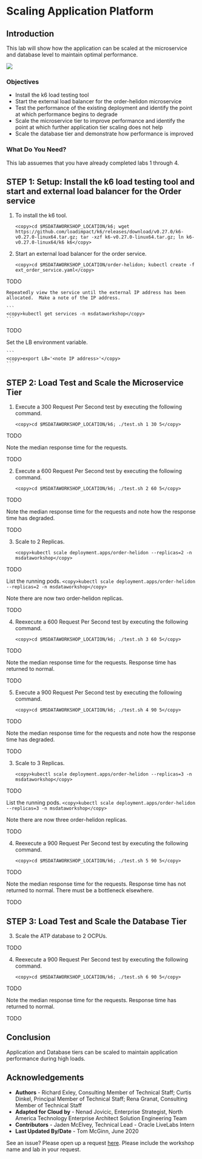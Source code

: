 # Scaling Application Platform
## Introduction

This lab will show how the application can be scaled at the microservice and database level to maintain optimal performance.

![](images/veggie-dash-app-arch.png " ")

### Objectives
-   Install the k6 load testing tool
-   Start the external load balancer for the order-helidon microservice
-   Test the performance of the existing deployment and identify the point at which performance begins to degrade
-   Scale the microservice tier to improve performance and identify the point at which further application tier scaling does not help
-   Scale the database tier and demonstrate how performance is improved

### What Do You Need?

This lab assuemes that you have already completed labs 1 through 4.

## **STEP 1**: Setup: Install the k6 load testing tool and start and external load balancer for the Order service

1. To install the k6 tool.

    ```
    <copy>cd $MSDATAWORKSHOP_LOCATION/k6; wget https://github.com/loadimpact/k6/releases/download/v0.27.0/k6-v0.27.0-linux64.tar.gz; tar -xzf k6-v0.27.0-linux64.tar.gz; ln k6-v0.27.0-linux64/k6 k6</copy>
    ```

2. Start an external load balancer for the order service.

    ```
    <copy>cd $MSDATAWORKSHOP_LOCATION/order-helidon; kubectl create -f ext_order_service.yaml</copy>
    ```
TODO

    Repeatedly view the service until the external IP address has been allocated.  Make a note of the IP address.

    ```
    <copy>kubectl get services -n msdataworkshop</copy>
    ```

TODO

   Set the LB environment variable.

    ```
    <copy>export LB='<note IP address>'</copy>
    ```

## **STEP 2**: Load Test and Scale the Microservice Tier

1. Execute a 300 Request Per Second test by executing the following command.
    ```
    <copy>cd $MSDATAWORKSHOP_LOCATION/k6; ./test.sh 1 30 5</copy>
    ```

TODO

   Note the median response time for the requests.

TODO

2. Execute a 600 Request Per Second test by executing the following command.
    ```
    <copy>cd $MSDATAWORKSHOP_LOCATION/k6; ./test.sh 2 60 5</copy>
    ```

TODO

   Note the median response time for the requests and note how the response time has degraded.

TODO

3. Scale to 2 Replicas.
    ```
    <copy>kubectl scale deployment.apps/order-helidon --replicas=2 -n msdataworkshop</copy>
    ```

TODO

   List the running pods.
    ```
    <copy>kubectl scale deployment.apps/order-helidon --replicas=2 -n msdataworkshop</copy>
    ```

   Note there are now two order-helidon replicas.

TODO

4. Reexecute a 600 Request Per Second test by executing the following command.
    ```
    <copy>cd $MSDATAWORKSHOP_LOCATION/k6; ./test.sh 3 60 5</copy>
    ```

TODO

   Note the median response time for the requests.  Response time has returned to normal.

TODO

5. Execute a 900 Request Per Second test by executing the following command.
    ```
    <copy>cd $MSDATAWORKSHOP_LOCATION/k6; ./test.sh 4 90 5</copy>
    ```

TODO

   Note the median response time for the requests and note how the response time has degraded.

TODO

3. Scale to 3 Replicas.
    ```
    <copy>kubectl scale deployment.apps/order-helidon --replicas=3 -n msdataworkshop</copy>
    ```

TODO

   List the running pods.
    ```
    <copy>kubectl scale deployment.apps/order-helidon --replicas=3 -n msdataworkshop</copy>
    ```

   Note there are now three order-helidon replicas.

TODO

4. Reexecute a 900 Request Per Second test by executing the following command.
    ```
    <copy>cd $MSDATAWORKSHOP_LOCATION/k6; ./test.sh 5 90 5</copy>
    ```

TODO

   Note the median response time for the requests.  Response time has not returned to normal.  There must be a bottleneck elsewhere.

TODO

## **STEP 3**: Load Test and Scale the Database Tier

3. Scale the ATP database to 2 OCPUs.

TODO

4. Reexecute a 900 Request Per Second test by executing the following command.
    ```
    <copy>cd $MSDATAWORKSHOP_LOCATION/k6; ./test.sh 6 90 5</copy>
    ```

TODO

   Note the median response time for the requests.  Response time has returned to normal.

TODO

## Conclusion

Application and Database tiers can be scaled to maintain application performance during high loads.

## Acknowledgements
* **Authors** - Richard Exley, Consulting Member of Technical Staff; Curtis Dinkel, Principal Member of Technical Staff; Rena Granat, Consulting Member of Technical Staff
* **Adapted for Cloud by** -  Nenad Jovicic, Enterprise Strategist, North America Technology Enterprise Architect Solution Engineering Team
* **Contributors** - Jaden McElvey, Technical Lead - Oracle LiveLabs Intern
* **Last Updated By/Date** - Tom McGinn, June 2020

See an issue?  Please open up a request [here](https://github.com/oracle/learning-library/issues).   Please include the workshop name and lab in your request.
